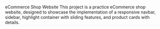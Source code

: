 eCommerce Shop Website
This project is a practice eCommerce shop website, 
designed to showcase the implementation of a responsive
navbar, sidebar, highlight container with sliding features,
and product cards with details.
